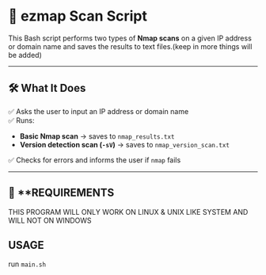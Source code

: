 # 📄 ezmap Scan Script

This Bash script performs two types of **Nmap scans** on a given IP address or domain name and saves the results to text files.(keep in more things will be added)

---

## 🛠 **What It Does**

✅ Asks the user to input an IP address or domain name  
✅ Runs:
- **Basic Nmap scan** → saves to `nmap_results.txt`  
- **Version detection scan (`-sV`)** → saves to `nmap_version_scan.txt`  

✅ Checks for errors and informs the user if `nmap` fails

---

## 📝 **REQUIREMENTS
THIS PROGRAM WILL ONLY WORK ON LINUX &  UNIX LIKE SYSTEM  AND WILL  NOT ON WINDOWS




## **USAGE**
run `main.sh`
